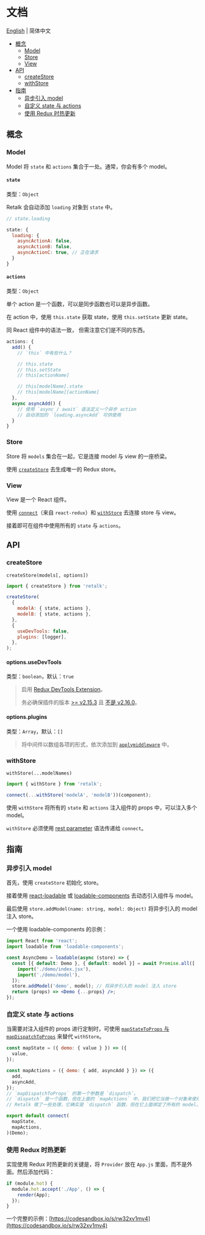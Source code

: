 # 文档

[English](./DOCUMENTATION.md) | 简体中文

- [概念](#概念)
  - [Model](#model)
  - [Store](#store)
  - [View](#view)
- [API](#api)
  - [createStore](#createstore)
  - [withStore](#withstore)
- [指南](#指南)
  - [异步引入 model](#异步引入-model)
  - [自定义 state 与 actions](#自定义-state-与-actions)
  - [使用 Redux 时热更新](#使用-redux-时热更新)

## 概念

### Model

Model 将 `state` 和 `actions` 集合于一处。通常，你会有多个 model。

#### `state`

类型：`Object`

Retalk 会自动添加 `loading` 对象到 `state` 中。

```js
// state.loading

state: {
  loading: {
    asyncActionA: false,
    asyncActionB: false,
    asyncActionC: true, // 正在请求
  }
}
```

#### `actions`

类型：`Object`

单个 action 是一个函数，可以是同步函数也可以是异步函数。

在 action 中，使用 `this.state` 获取 state，使用 `this.setState` 更新 state。

同 React 组件中的语法一致， 但需注意它们是不同的东西。

```js
actions: {
  add() {
    // `this` 中有些什么？

    // this.state
    // this.setState
    // this[actionName]

    // this[modelName].state
    // this[modelName][actionName]
  },
  async asyncAdd() {
    // 使用 `async / await` 语法定义一个异步 action
    // 自动添加的 `loading.asyncAdd` 可供使用
  }
}
```

### Store

Store 将 `models` 集合在一起，它是连接 model 与 view 的一座桥梁。

使用 [`createStore`](#createstore) 去生成唯一的 Redux store。

### View

View 是一个 React 组件。

使用 [`connect`](https://react-redux.js.org/introduction/quick-start#provider-and-connect)（来自 `react-redux`）和 [`withStore`](#withstore) 去连接 store 与 view。

接着即可在组件中使用所有的 `state` 与 `actions`。

## API

### createStore

`createStore(models[, options])`

```js
import { createStore } from 'retalk';

createStore(
  {
    modelA: { state, actions },
    modelB: { state, actions },
  },
  {
    useDevTools: false,
    plugins: [logger],
  },
);
```

#### options.useDevTools

类型：`boolean`，默认：`true`

> 启用 [Redux DevTools Extension](https://github.com/zalmoxisus/redux-devtools-extension)。
>
> 务必确保插件的版本 [>= v2.15.3](https://github.com/reduxjs/redux/issues/2943) 且 [不是 v2.16.0](https://stackoverflow.com/a/53512072/6919133)。

#### options.plugins

类型：`Array`，默认：`[]`

> 将中间件以数组各项的形式，依次添加到 [`applymiddleware`](https://redux.js.org/api/applymiddleware) 中。

### withStore

`withStore(...modelNames)`

```js
import { withStore } from 'retalk';

connect(...withStore('modelA', 'modelB'))(component);
```

使用 `withStore` 将所有的 `state` 和 `actions` 注入组件的 props 中，可以注入多个 model。

`withStore` 必须使用 [rest parameter](https://developer.mozilla.org/en-US/docs/Web/JavaScript/Reference/Functions/rest_parameters) 语法传递给 `connect`。

## 指南

### 异步引入 model

首先，使用 `createStore` 初始化 store。

接着使用 [react-loadable](https://github.com/jamiebuilds/react-loadable#loading-multiple-resources) 或 [loadable-components](https://github.com/smooth-code/loadable-components/#loading-multiple-resources-in-parallel) 去动态引入组件与 model。

最后使用 `store.addModel(name: string, model: Object)` 将异步引入的 model 注入 store。

一个使用 loadable-components 的示例：

```jsx
import React from 'react';
import loadable from 'loadable-components';

const AsyncDemo = loadable(async (store) => {
  const [{ default: Demo }, { default: model }] = await Promise.all([
    import('./demo/index.jsx'),
    import('./demo/model'),
  ]);
  store.addModel('demo', model); // 将异步引入的 model 注入 store
  return (props) => <Demo {...props} />;
});
```

### 自定义 state 与 actions

当需要对注入组件的 props 进行定制时，可使用 [`mapStateToProps` 与 `mapDispatchToProps`](https://github.com/reduxjs/react-redux/blob/master/docs/api.md#arguments) 来替代 `withStore`。

```jsx
const mapState = ({ demo: { value } }) => ({
  value,
});

const mapActions = ({ demo: { add, asyncAdd } }) => ({
  add,
  asyncAdd,
});
// `mapDispatchToProps` 的第一个参数是 `dispatch`。
// `dispatch` 是一个函数，但在上面的 `mapActions` 中，我们把它当做一个对象来使用。
// Retalk 做了一些处理，它确实是 `dispatch` 函数，但在它上面绑定了所有的 model。

export default connect(
  mapState,
  mapActions,
)(Demo);
```

### 使用 Redux 时热更新

实现使用 Redux 时热更新的关键是，将 `Provider` 放在 `App.js` 里面，而不是外面。然后添加代码：

```js
if (module.hot) {
  module.hot.accept('./App', () => {
    render(App);
  });
}
```

一个完整的示例：[https://codesandbox.io/s/rw32xv1mv4](https://codesandbox.io/s/rw32xv1mv4)
